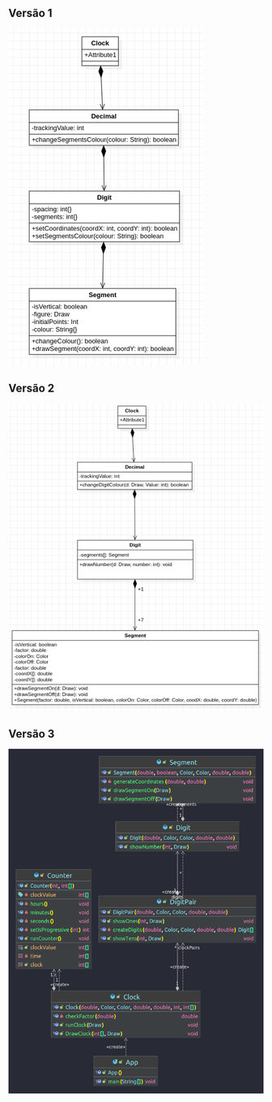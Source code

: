 ## Versão 1
![First UML Vesion](Version1.png)
## Versão 2
![Second UML Vesion](Version2.png)
## Versão 3
![Third UML Vesion](modelagem.png)
